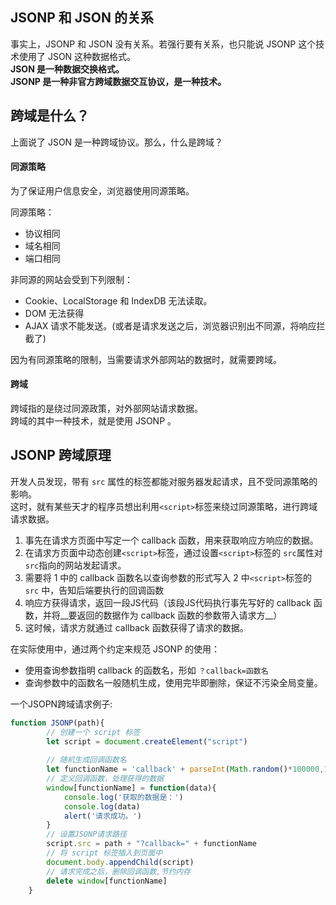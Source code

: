## JSONP 和 JSON 的关系
事实上，JSONP 和 JSON 没有关系。若强行要有关系，也只能说 JSONP 这个技术使用了 JSON 这种数据格式。  
__JSON 是一种数据交换格式。__  
__JSONP 是一种非官方跨域数据交互协议，是一种技术。__  

## 跨域是什么？
上面说了 JSON 是一种跨域协议。那么，什么是跨域？
#### 同源策略
为了保证用户信息安全，浏览器使用同源策略。  

同源策略：
- 协议相同
- 域名相同
- 端口相同

非同源的网站会受到下列限制：
- Cookie、LocalStorage 和 IndexDB 无法读取。
- DOM 无法获得
- AJAX 请求不能发送。(或者是请求发送之后，浏览器识别出不同源，将响应拦截了)


因为有同源策略的限制，当需要请求外部网站的数据时，就需要跨域。
#### 跨域
跨域指的是绕过同源政策，对外部网站请求数据。  
跨域的其中一种技术，就是使用 JSONP 。

## JSONP 跨域原理
开发人员发现，带有 `src` 属性的标签都能对服务器发起请求，且不受同源策略的影响。  
这时，就有某些天才的程序员想出利用`<script>`标签来绕过同源策略，进行跨域请求数据。
1. 事先在请求方页面中写定一个 callback 函数，用来获取响应方响应的数据。
2. 在请求方页面中动态创建`<script>`标签，通过设置`<script>`标签的 `src`属性对 `src`指向的网站发起请求。
3. 需要将 1 中的 callback 函数名以查询参数的形式写入 2 中`<script>`标签的 `src` 中，告知后端要执行的回调函数 
4. 响应方获得请求，返回一段JS代码（该段JS代码执行事先写好的 callback 函数，并将__要返回的数据作为 callback 函数的参数带入请求方__）  
5. 这时候，请求方就通过 callback 函数获得了请求的数据。

在实际使用中，通过两个约定来规范 JSONP 的使用：
- 使用查询参数指明 callback 的函数名，形如 `？callback=函数名`
- 查询参数中的函数名一般随机生成，使用完毕即删除，保证不污染全局变量。

一个JSOPN跨域请求例子:
```javascript
function JSONP(path){
        // 创建一个 script 标签
        let script = document.createElement("script") 
        
        // 随机生成回调函数名
        let functionName = 'callback' + parseInt(Math.random()*100000,10)
        // 定义回调函数，处理获得的数据
        window[functionName] = function(data){
            console.log('获取的数据是：')
            console.log(data) 
            alert('请求成功。')
        }
        // 设置JSONP请求路径
        script.src = path + "?callback=" + functionName
        // 将 script 标签插入到页面中
        document.body.appendChild(script)
        // 请求完成之后，删除回调函数,节约内存
        delete window[functionName]
    }
```